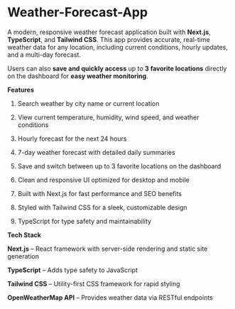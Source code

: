 # Weather-Forecast-App
A modern, responsive weather forecast application built with **Next.js**, **TypeScript**, and **Tailwind CSS**. This app provides accurate, real-time weather data for any location, including current conditions, hourly updates, and a multi-day forecast.

Users can also **save and quickly access** up to **3 favorite locations** directly on the dashboard for **easy weather monitoring**.

**Features**

1. Search weather by city name or current location

2. View current temperature, humidity, wind speed, and weather conditions

3. Hourly forecast for the next 24 hours

4. 7-day weather forecast with detailed daily summaries

5. Save and switch between up to 3 favorite locations on the dashboard

6. Clean and responsive UI optimized for desktop and mobile

7. Built with Next.js for fast performance and SEO benefits

8. Styled with Tailwind CSS for a sleek, customizable design

9. TypeScript for type safety and maintainability

**Tech Stack**


**Next.js** – React framework with server-side rendering and static site generation

**TypeScript** – Adds type safety to JavaScript

**Tailwind CSS** – Utility-first CSS framework for rapid styling

**OpenWeatherMap API**  – Provides weather data via RESTful endpoints
